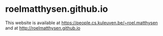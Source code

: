# roelmatthysen.github.io

This website is available at https://people.cs.kuleuven.be/~roel.matthysen and at
http://roelmatthysen.github.io
